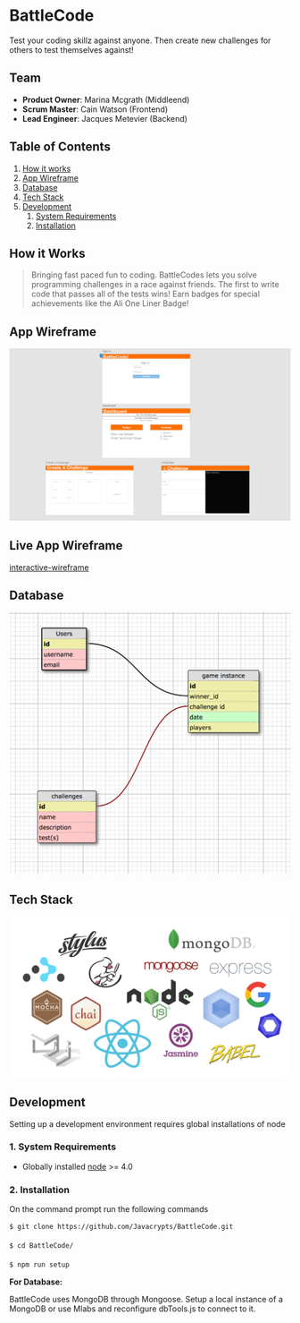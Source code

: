# BattleCode

Test your coding skillz against anyone. Then create new challenges for others to test themselves against!

## Team

  - __Product Owner__: Marina Mcgrath (Middleend)
  - __Scrum Master__: Cain Watson (Frontend)
  - __Lead Engineer__: Jacques Metevier (Backend)

## Table of Contents

1. [How it works](#how-it-works)
2. [App Wireframe](#wireframe)
3. [Database](#database)
4. [Tech Stack](#tech-stack)
5. [Development](#development)
    1. [System Requirements](#system-requirements) 
    2. [Installation](#installation)

## <a name="how-it-works"></a>How it Works

> Bringing fast paced fun to coding.
BattleCodes lets you solve programming challenges in a race against friends. The first to write code that passes all of the tests wins! Earn badges for special achievements like the Ali One Liner Badge!

## <a name="wireframe"></a>App Wireframe
![final-wireframe](images/wireframe.png)

## <a name="live-app-wireframe"></a>Live App Wireframe
[interactive-wireframe](https://xd.adobe.com/view/407b6c5e-4ed5-4fb0-9813-62705bd79b63/)

## <a name="Database"></a>Database
![database](images/db.png)

## <a name="tech-stack"></a>Tech Stack
![final-tech-tack](images/stack-no-socketio.png)

## <a name="development"></a>Development
Setting up a development environment requires global installations of node


### <a name="system-requirements"></a>1. System Requirements

* Globally installed [node](https://nodejs.org/en/) >= 4.0

### <a name="installation"></a>2. Installation

On the command prompt run the following commands

```sh
$ git clone https://github.com/Javacrypts/BattleCode.git

$ cd BattleCode/

$ npm run setup
```

**For Database:**

BattleCode uses MongoDB through Mongoose. Setup a local instance of a MongoDB or use Mlabs and reconfigure dbTools.js to connect to it.

